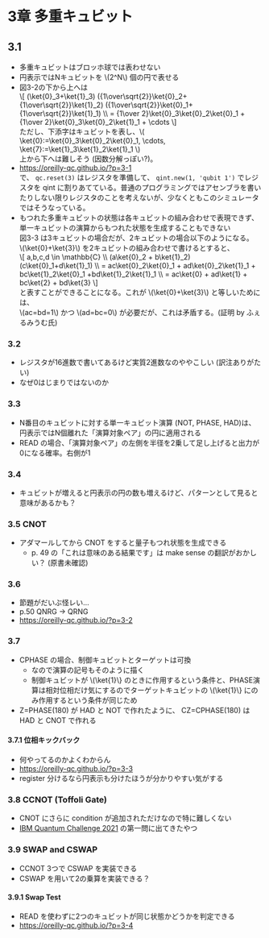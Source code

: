 # 3章 多重キュビット

## 3.1

- 多重キュビットはブロッホ球では表わせない
- 円表示ではNキュビットを \\(2^N\\) 個の円で表せる
- 図3-2の下から上へは  
  \\[
    (\ket{0}_3+\ket{1}_3) ({1\over\sqrt{2}}\ket{0}_2+{1\over\sqrt{2}}\ket{1}_2) ({1\over\sqrt{2}}\ket{0}_1+{1\over\sqrt{2}}\ket{1}_1) \\\\
    = {1\over 2}\ket{0}_3\ket{0}_2\ket{0}_1 + {1\over 2}\ket{0}_3\ket{0}_2\ket{1}_1 + \cdots
  \\]  
  ただし、下添字はキュビットを表し、\\( \ket{0}:=\ket{0}_3\ket{0}_2\ket{0}_1, \cdots, \ket{7}:=\ket{1}_3\ket{1}_2\ket{1}_1 \\)  
  上から下へは難しそう (因数分解っぽい?)。
- <https://oreilly-qc.github.io/?p=3-1>  
  で、 `qc.reset(3)` はレジスタを準備して、 `qint.new(1, 'qubit 1')` でレジスタを qint に割りあてている。普通のプログラミングではアセンブラを書いたりしない限りレジスタのことを考えないが、少なくともこのシミュレータではそうなっている。
- もつれた多重キュビットの状態は各キュビットの組み合わせで表現できず、単一キュビットの演算からもつれた状態を生成することもできない  
  図3-3 は3キュビットの場合だが、2キュビットの場合以下のようになる。   
  \\(\ket{0}+\ket{3}\\) を2キュビットの組み合わせで書けるとすると、  
  \\[ a,b,c,d \in \mathbb{C} \\\\
      (a\ket{0}_2 + b\ket{1}_2) (c\ket{0}_1+d\ket{1}_1) \\\\
      = ac\ket{0}_2\ket{0}_1 + ad\ket{0}_2\ket{1}_1 +  bc\ket{1}_2\ket{0}_1 +bd\ket{1}_2\ket{1}_1 \\\\
      = ac\ket{0} + ad\ket{1} + bc\ket{2} + bd\ket{3}
  \\]  
  と表すことができることになる。これが \\(\ket{0}+\ket{3}\\) と等しいためには、  
  \\(ac=bd=1\\) かつ \\(ad=bc=0\\) が必要だが、これは矛盾する。(証明 by ふぇるみうむ氏)

### 3.2

- レジスタが16進数で書いてあるけど実質2進数なのややこしい (訳注ありがたい)
- なぜ0はじまりではないのか

### 3.3

- N番目のキュビットに対する単一キュビット演算 (NOT, PHASE, HAD)は、円表示ではN個離れた「演算対象ペア」の円に適用される
- READ の場合、「演算対象ペア」の左側を半径を2乗して足し上げると出力が0になる確率。右側が1

### 3.4

- キュビットが増えると円表示の円の数も増えるけど、パターンとして見ると意味があるかも？

### 3.5 CNOT

- アダマールしてから CNOT をすると量子もつれ状態を生成できる
  - p. 49 の「これは意味のある結果です」は make sense の翻訳がおかしい？ (原書未確認)

### 3.6

- 節題がだいぶ怪レい...
- p.50 QNRG -> QRNG
- <https://oreilly-qc.github.io/?p=3-2>

### 3.7

- CPHASE の場合、制御キュビットとターゲットは可換
  - なので演算の記号もそのように描く
  - 制御キュビットが \\(\ket{1}\\} のときに作用するという条件と、PHASE演算は相対位相だけ気にするのでターゲットキュビットの \\(\ket{1}\\} にのみ作用するという条件が同じため
- Z=PHASE(180) が HAD と NOT で作れたように、 CZ=CPHASE(180) は HAD と CNOT で作れる

#### 3.7.1 位相キックバック

- 何やってるのかよくわからん
- <https://oreilly-qc.github.io/?p=3-3>
- register 分けるなら円表示も分けたほうが分かりやすい気がする

### 3.8 CCNOT (Toffoli Gate)

- CNOT にさらに condition が追加されただけなので特に難しくない
- [IBM Quantum Challenge 2021](https://challenges.quantum-computing.ibm.com/iqc21) の第一問に出てきたやつ

### 3.9 SWAP and CSWAP
 
- CCNOT 3つで CSWAP を実装できる
- CSWAP を用いて2の乗算を実装できる？

#### 3.9.1 Swap Test

- READ を使わずに2つのキュビットが同じ状態かどうかを判定できる
- <https://oreilly-qc.github.io/?p=3-4>
 
 
